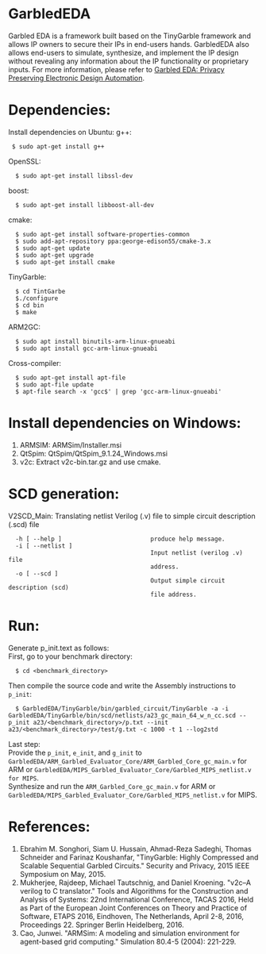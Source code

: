 # GarbledEDA
 Garbled EDA is a framework built based on the TinyGarble framework and allows IP owners to secure their IPs in end-users hands. GarbledEDA also allows end-users to simulate, synthesize, and implement the IP design without revealing any information about the IP functionality or proprietary inputs. For more information, please refer to [Garbled EDA: Privacy Preserving Electronic Design Automation](https://dl.acm.org/doi/abs/10.1145/3508352.3549455).
# Dependencies:
Install dependencies on Ubuntu:
g++: 
```
 $ sudo apt-get install g++
```
OpenSSL: 
```
  $ sudo apt-get install libssl-dev
```
boost:
```
  $ sudo apt-get install libboost-all-dev
```
cmake:
```
  $ sudo apt-get install software-properties-common
  $ sudo add-apt-repository ppa:george-edison55/cmake-3.x
  $ sudo apt-get update
  $ sudo apt-get upgrade
  $ sudo apt-get install cmake
```
TinyGarble:
```
  $ cd TintGarbe 
  $./configure
  $ cd bin
  $ make
```
ARM2GC:
```
  $ sudo apt install binutils-arm-linux-gnueabi
  $ sudo apt install gcc-arm-linux-gnueabi
```
Cross-compiler:
```
  $ sudo apt-get install apt-file
  $ sudo apt-file update
  $ apt-file search -x 'gcc$' | grep 'gcc-arm-linux-gnueabi'
```
# Install dependencies on Windows: 
1. ARMSIM: ARMSim/Installer.msi
1. QtSpim: QtSpim/QtSpim_9.1.24_Windows.msi
1. v2c: Extract v2c-bin.tar.gz and use cmake.
# SCD generation:
V2SCD_Main: Translating netlist Verilog (.v) file to simple circuit description (.scd) file
```
  -h [ --help ]                         produce help message.
  -i [ --netlist ]
                                        Input netlist (verilog .v) file
                                        address.
  -o [ --scd ]
                                        Output simple circuit description (scd)
                                        file address.
```
# Run:
Generate p_init.text as follows:  
First, go to your benchmark directory:
```
  $ cd <benchmark_directory>
```
Then compile the source code and write the Assembly instructions to ```p_init```:  
```
  $ GarbledEDA/TinyGarble/bin/garbled_circuit/TinyGarble -a -i GarbledEDA/TinyGarble/bin/scd/netlists/a23_gc_main_64_w_n_cc.scd --p_init a23/<benchmark_directory>/p.txt --init a23/<benchmark_directory>/test/g.txt -c 1000 -t 1 --log2std
```
Last step:  
Provide the ```p_init```, ```e_init```, and ```g_init``` to ```GarbledEDA/ARM_Garbled_Evaluator_Core/ARM_Garbled_Core_gc_main.v``` for ARM or ```GarbledEDA/MIPS_Garbled_Evaluator_Core/Garbled_MIPS_netlist.v for MIPS```.  
Synthesize and run the ```ARM_Garbled_Core_gc_main.v``` for ARM or ```GarbledEDA/MIPS_Garbled_Evaluator_Core/Garbled_MIPS_netlist.v``` for MIPS.
# References:
1. Ebrahim M. Songhori, Siam U. Hussain, Ahmad-Reza Sadeghi, Thomas Schneider and Farinaz Koushanfar, "TinyGarble: Highly Compressed and Scalable Sequential Garbled Circuits." Security and Privacy, 2015 IEEE Symposium on May, 2015.
1. Mukherjee, Rajdeep, Michael Tautschnig, and Daniel Kroening. "v2c–A verilog to C translator." Tools and Algorithms for the Construction and Analysis of Systems: 22nd International Conference, TACAS 2016, Held as Part of the European Joint Conferences on Theory and Practice of Software, ETAPS 2016, Eindhoven, The Netherlands, April 2-8, 2016, Proceedings 22. Springer Berlin Heidelberg, 2016.
1. Cao, Junwei. "ARMSim: A modeling and simulation environment for agent-based grid computing." Simulation 80.4-5 (2004): 221-229.
